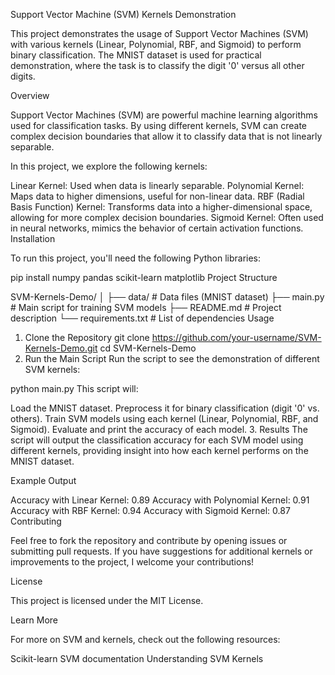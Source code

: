 Support Vector Machine (SVM) Kernels Demonstration

This project demonstrates the usage of Support Vector Machines (SVM) with various kernels (Linear, Polynomial, RBF, and Sigmoid) to perform binary classification. The MNIST dataset is used for practical demonstration, where the task is to classify the digit '0' versus all other digits.

Overview

Support Vector Machines (SVM) are powerful machine learning algorithms used for classification tasks. By using different kernels, SVM can create complex decision boundaries that allow it to classify data that is not linearly separable.

In this project, we explore the following kernels:

Linear Kernel: Used when data is linearly separable.
Polynomial Kernel: Maps data to higher dimensions, useful for non-linear data.
RBF (Radial Basis Function) Kernel: Transforms data into a higher-dimensional space, allowing for more complex decision boundaries.
Sigmoid Kernel: Often used in neural networks, mimics the behavior of certain activation functions.
Installation

To run this project, you'll need the following Python libraries:

pip install numpy pandas scikit-learn matplotlib
Project Structure

SVM-Kernels-Demo/
│
├── data/                   # Data files (MNIST dataset)
├── main.py                 # Main script for training SVM models
├── README.md               # Project description
└── requirements.txt        # List of dependencies
Usage

1. Clone the Repository
git clone https://github.com/your-username/SVM-Kernels-Demo.git
cd SVM-Kernels-Demo
2. Run the Main Script
Run the script to see the demonstration of different SVM kernels:

python main.py
This script will:

Load the MNIST dataset.
Preprocess it for binary classification (digit '0' vs. others).
Train SVM models using each kernel (Linear, Polynomial, RBF, and Sigmoid).
Evaluate and print the accuracy of each model.
3. Results
The script will output the classification accuracy for each SVM model using different kernels, providing insight into how each kernel performs on the MNIST dataset.

Example Output

Accuracy with Linear Kernel: 0.89
Accuracy with Polynomial Kernel: 0.91
Accuracy with RBF Kernel: 0.94
Accuracy with Sigmoid Kernel: 0.87
Contributing

Feel free to fork the repository and contribute by opening issues or submitting pull requests. If you have suggestions for additional kernels or improvements to the project, I welcome your contributions!

License

This project is licensed under the MIT License.

Learn More

For more on SVM and kernels, check out the following resources:

Scikit-learn SVM documentation
Understanding SVM Kernels
